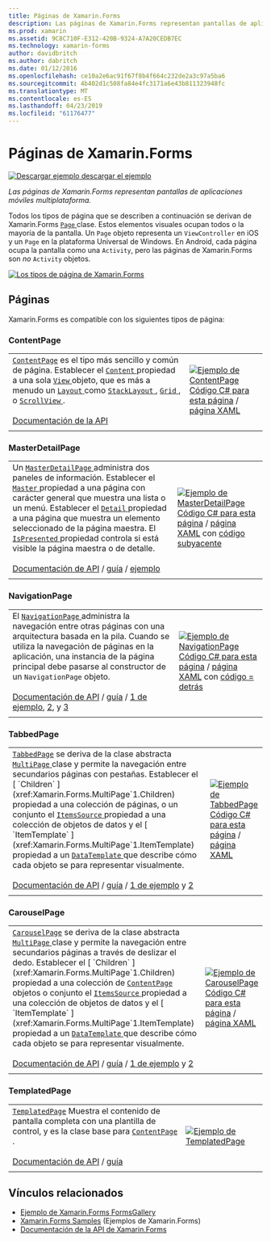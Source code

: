 ```yaml
---
title: Páginas de Xamarin.Forms
description: Las páginas de Xamarin.Forms representan pantallas de aplicaciones móviles multiplataforma. En este artículo se enumera las páginas que se incluyen en Xamarin.Forms.
ms.prod: xamarin
ms.assetid: 9C8C710F-E312-420B-9324-A7A20CEDB7EC
ms.technology: xamarin-forms
author: davidbritch
ms.author: dabritch
ms.date: 01/12/2016
ms.openlocfilehash: ce10a2e6ac91f67f8b4f664c232de2a3c97a5ba6
ms.sourcegitcommit: 4b402d1c508fa84e4fc3171a6e43b811323948fc
ms.translationtype: MT
ms.contentlocale: es-ES
ms.lasthandoff: 04/23/2019
ms.locfileid: "61176477"
---
```

# <a name="xamarinforms-pages"></a>Páginas de Xamarin.Forms

[![Descargar ejemplo](~/media/shared/download.png) descargar el ejemplo](https://developer.xamarin.com/samples/FormsGallery/)

_Las páginas de Xamarin.Forms representan pantallas de aplicaciones móviles multiplataforma._

Todos los tipos de página que se describen a continuación se derivan de Xamarin.Forms [ `Page` ](xref:Xamarin.Forms.Page) clase. Estos elementos visuales ocupan todos o la mayoría de la pantalla. Un `Page` objeto representa un `ViewController` en iOS y un `Page` en la plataforma Universal de Windows. En Android, cada página ocupa la pantalla como una `Activity`, pero las páginas de Xamarin.Forms son *no* `Activity` objetos.

[ ![](pages-images/pages-sml.png "Los tipos de página de Xamarin.Forms")](pages-images/pages.png#lightbox "los tipos de página de Xamarin.Forms")

## <a name="pages"></a>Páginas

Xamarin.Forms es compatible con los siguientes tipos de página:

<a name="contentPage" />

### <a name="contentpage"></a>ContentPage

|     |     |
| --- | --- |
| [`ContentPage`](xref:Xamarin.Forms.ContentPage) es el tipo más sencillo y común de página. Establecer el [ `Content` ](xref:Xamarin.Forms.ContentPage.Content) propiedad a una sola [ `View` ](views.md) objeto, que es más a menudo un [ `Layout` ](layouts.md) como [ `StackLayout` ](layouts.md#stackLayout), [ `Grid` ](layouts.md#grid), o [ `ScrollView` ](layouts.md#scrollView).<br /><br />[Documentación de la API](xref:Xamarin.Forms.ContentPage) | [![Ejemplo de ContentPage](pages-images/ContentPage.png "ContentPage ejemplo")](pages-images/ContentPage-Large.png#lightbox "ContentPage de ejemplo")<br />[Código C# para esta página](https://github.com/xamarin/xamarin-forms-samples/blob/master/FormsGallery/FormsGallery/FormsGallery/CodeExamples/ContentPageDemoPage.cs) / [página XAML](https://github.com/xamarin/xamarin-forms-samples/blob/master/FormsGallery/FormsGallery/FormsGallery/XamlExamples/ContentPageDemoPage.xaml) |
|     |     |

### <a name="masterdetailpage"></a>MasterDetailPage

|     |     |
| --- | --- |
| Un [ `MasterDetailPage` ](xref:Xamarin.Forms.MasterDetailPage) administra dos paneles de información. Establecer el [ `Master` ](xref:Xamarin.Forms.MasterDetailPage.Master) propiedad a una página con carácter general que muestra una lista o un menú. Establecer el [ `Detail` ](xref:Xamarin.Forms.MasterDetailPage.Detail) propiedad a una página que muestra un elemento seleccionado de la página maestra. El [ `IsPresented` ](xref:Xamarin.Forms.MasterDetailPage.IsPresented) propiedad controla si está visible la página maestra o de detalle.<br /><br />[Documentación de API](xref:Xamarin.Forms.MasterDetailPage) / [guía](~/xamarin-forms/app-fundamentals/navigation/master-detail-page.md) / [ejemplo](https://developer.xamarin.com/samples/xamarin-forms/Navigation/MasterDetailPage/) | [![Ejemplo de MasterDetailPage](pages-images/MasterDetailPage.png "MasterDetailPage ejemplo")](pages-images/MasterDetailPage-Large.png#lightbox "MasterDetailPage ejemplo")<br />[Código C# para esta página](https://github.com/xamarin/xamarin-forms-samples/blob/master/FormsGallery/FormsGallery/FormsGallery/CodeExamples/MasterDetailPageDemoPage.cs) / [página XAML](https://github.com/xamarin/xamarin-forms-samples/blob/master/FormsGallery/FormsGallery/FormsGallery/XamlExamples/MasterDetailPageDemoPage.xaml) con [código subyacente](https://github.com/xamarin/xamarin-forms-samples/blob/master/FormsGallery/FormsGallery/FormsGallery/XamlExamples/MasterDetailPageDemoPage.xaml.cs) |
|     |     |

### <a name="navigationpage"></a>NavigationPage

|     |     |
| --- | --- |
| El [ `NavigationPage` ](xref:Xamarin.Forms.NavigationPage) administra la navegación entre otras páginas con una arquitectura basada en la pila. Cuando se utiliza la navegación de páginas en la aplicación, una instancia de la página principal debe pasarse al constructor de un `NavigationPage` objeto.<br /><br />[Documentación de API](xref:Xamarin.Forms.NavigationPage) / [guía](~/xamarin-forms/app-fundamentals/navigation/hierarchical.md) / [1 de ejemplo](https://developer.xamarin.com/samples/xamarin-forms/Navigation/Hierarchical/), [2](https://developer.xamarin.com/samples/xamarin-forms/Navigation/PassingData/), y [3](https://developer.xamarin.com/samples/xamarin-forms/Navigation/LoginFlow/)  | [![Ejemplo de NavigationPage](pages-images/NavigationPage.png "NavigationPage ejemplo")](pages-images/NavigationPage-Large.png#lightbox "NavigationPage ejemplo")<br />[Código C# para esta página](https://github.com/xamarin/xamarin-forms-samples/blob/master/FormsGallery/FormsGallery/FormsGallery/CodeExamples/NavigationPageDemoPage.cs) / [página XAML](https://github.com/xamarin/xamarin-forms-samples/blob/master/FormsGallery/FormsGallery/FormsGallery/XamlExamples/NavigationPageDemoPage.xaml) con [código = detrás](https://github.com/xamarin/xamarin-forms-samples/blob/master/FormsGallery/FormsGallery/FormsGallery/XamlExamples/NavigationPageDemoPage.xaml.cs) |
|     |     |

### <a name="tabbedpage"></a>TabbedPage

|     |     |
| --- | --- |
| [`TabbedPage`](xref:Xamarin.Forms.TabbedPage) se deriva de la clase abstracta [ `MultiPage` ](xref:Xamarin.Forms.MultiPage`1) clase y permite la navegación entre secundarios páginas con pestañas. Establecer el [ `Children` ](xref:Xamarin.Forms.MultiPage`1.Children) propiedad a una colección de páginas, o un conjunto el [ `ItemsSource` ](xref:Xamarin.Forms.MultiPage`1.ItemsSource) propiedad a una colección de objetos de datos y el [ `ItemTemplate` ](xref:Xamarin.Forms.MultiPage`1.ItemTemplate) propiedad a un [ `DataTemplate` ](xref:Xamarin.Forms.DataTemplate) que describe cómo cada objeto se para representar visualmente.<br /><br />[Documentación de API](xref:Xamarin.Forms.TabbedPage) / [guía](~/xamarin-forms/app-fundamentals/navigation/tabbed-page.md) / [1 de ejemplo](https://developer.xamarin.com/samples/xamarin-forms/Navigation/TabbedPage/) y [2](https://developer.xamarin.com/samples/xamarin-forms/Navigation/TabbedPageWithNavigationPage) | [![Ejemplo de TabbedPage](pages-images/TabbedPage.png "TabbedPage ejemplo")](pages-images/TabbedPage-Large.png#lightbox "TabbedPage ejemplo")<br />[Código C# para esta página](https://github.com/xamarin/xamarin-forms-samples/blob/master/FormsGallery/FormsGallery/FormsGallery/CodeExamples/TabbedPageDemoPage.cs) / [página XAML](https://github.com/xamarin/xamarin-forms-samples/blob/master/FormsGallery/FormsGallery/FormsGallery/XamlExamples/TabbedPageDemoPage.xaml) |
|     |     |

### <a name="carouselpage"></a>CarouselPage

|     |     |
| --- | --- |
| [`CarouselPage`](xref:Xamarin.Forms.CarouselPage) se deriva de la clase abstracta [ `MultiPage` ](xref:Xamarin.Forms.MultiPage`1) clase y permite la navegación entre secundarios páginas a través de deslizar el dedo. Establecer el [ `Children` ](xref:Xamarin.Forms.MultiPage`1.Children) propiedad a una colección de [ `ContentPage` ](#contentPage) objetos o conjunto el [ `ItemsSource` ](xref:Xamarin.Forms.MultiPage`1.ItemsSource) propiedad a una colección de objetos de datos y el [ `ItemTemplate` ](xref:Xamarin.Forms.MultiPage`1.ItemTemplate) propiedad a un [ `DataTemplate` ](xref:Xamarin.Forms.DataTemplate) que describe cómo cada objeto se para representar visualmente.<br /><br />[Documentación de API](xref:Xamarin.Forms.CarouselPage) / [guía](~/xamarin-forms/app-fundamentals/navigation/carousel-page.md) / [1 de ejemplo](https://developer.xamarin.com/samples/xamarin-forms/Navigation/CarouselPage/) y [2](https://developer.xamarin.com/samples/xamarin-forms/Navigation/CarouselPageTemplate/) | [![Ejemplo de CarouselPage](pages-images/CarouselPage.png "CarouselPage ejemplo")](pages-images/CarouselPage-Large.png#lightbox "CarouselPage ejemplo")<br />[Código C# para esta página](https://github.com/xamarin/xamarin-forms-samples/blob/master/FormsGallery/FormsGallery/FormsGallery/CodeExamples/CarouselPageDemoPage.cs) / [página XAML](https://github.com/xamarin/xamarin-forms-samples/blob/master/FormsGallery/FormsGallery/FormsGallery/XamlExamples/CarouselPageDemoPage.xaml) |
|     |     |

### <a name="templatedpage"></a>TemplatedPage

|     |     |
| --- | --- |
| [`TemplatedPage`](xref:Xamarin.Forms.TemplatedPage) Muestra el contenido de pantalla completa con una plantilla de control, y es la clase base para [ `ContentPage` ](#contentPage).<br /><br />[Documentación de API](xref:Xamarin.Forms.TemplatedPage) / [guía](~/xamarin-forms/app-fundamentals/templates/control-templates/index.md) | [![Ejemplo de TemplatedPage](pages-images/TemplatedPage.png "TemplatedPage ejemplo")](pages-images/TemplatedPage.png "TemplatedPage ejemplo") |
|     |     |

## <a name="related-links"></a>Vínculos relacionados

- [Ejemplo de Xamarin.Forms FormsGallery](https://developer.xamarin.com/samples/FormsGallery/)
- [Xamarin.Forms Samples](https://developer.xamarin.com/samples/xamarin-forms/all/) (Ejemplos de Xamarin.Forms)
- [Documentación de la API de Xamarin.Forms](https://docs.microsoft.com/dotnet/api/xamarin.forms?view=xamarin-forms)
